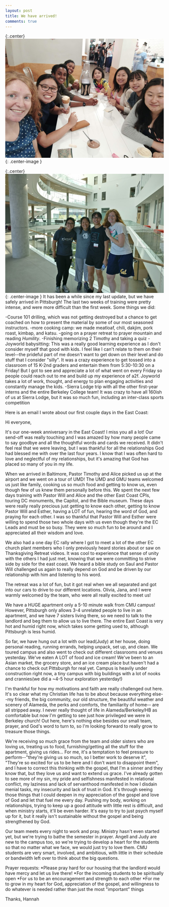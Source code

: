 ```yaml
---
layout: post
title: We have arrived!
comments: true
---
```

{:.center}
![cardinal](/images/millies.jpg){: .center-image }  

{:.center}
![cardinal](/images/tepper.jpg){: .center-image } 
It has been a while since my last update, but we have safely arrived in Pittsburgh! The last two weeks of training were pretty intense, and were more difficult than the first week. Some things we did:

-Course 101 drilling, which was not getting destroyed but a chance to get coached on how to present the material by some of our most seasoned instructors.
-more cooking camp: we made meatloaf, chili, dakjim, pork roast, kimbap, and katsu.
-going on a prayer retreat to prayer mountain and reading _Humility_.
-Finishing memorizing 2 Timothy and taking a quiz
-Joyworld babysitting:
	This was a really good learning experience as I don't consider myself that good with kids. I feel like I can't relate to them on their level--the prideful part of me doesn't want to get down on their level and do stuff that I consider "silly". It was a crazy experience to get tossed into a classroom of 15 K-2nd graders and entertain them from 5:30-10:30 on a Friday! But I got to see and appreciate a lot of what went on every Friday so people could reach out to me and build up my experience of a2f. Joyworld takes a lot of work, thought, and energy to plan engaging activities and constantly manage the kids. 
-Sierra Lodge trip with all the other first-year interns and the entire Berkeley College team! It was crazy to have all 160ish of us at Sierra Lodge, but it was so much fun, including an inter-class sports competition

Here is an email I wrote about our first couple days in the East Coast: 

Hi everyone,

​It's our one-week anniversary in the East Coast! I miss you all a lot! Our send-off was really touching and I was amazed by how many people came to say goodbye and all the thoughtful words and cards we received. It didn't feel real that we were leaving, but I was thankful for all the relationships God had blessed me with over the last four years. I know that I was often hard to love and neglectful of my relationships, but it's amazing that God has placed so many of you in my life. 

When we arrived in Baltimore, Pastor Timothy and Alice picked us up at the airport and we went on a tour of UMD!  The UMD and GMU teams welcomed us just like family, cooking us so much food and getting to know us, even though few of us knew them personally before this. We spent the next few days training with Pastor Will and Alice and the other East Coast CPIs, touring DC monuments, the Capitol, and the Bible museum.  These days were really really precious just getting to know each other, getting to know Pastor Will and Esther, having a LOT of fun, hearing the word of God, and praying for each other. I was so thankful that Pastor Will and Esther were willing to spend those two whole days with us even though they're the EC Leads and must be so busy. They were so much fun to be around and I appreciated all their wisdom and love.

We also had a one day EC rally where I got to meet a lot of the other EC church plant members who I only previously heard stories about or saw on Thanksgiving Retreat videos. It was cool to experience that sense of unity with the others I had just met, knowing that we were committing to strive side by side for the east coast. We heard a bible study on Saul and Pastor Will challenged us again to really depend on God and be driven by our relationship with him and listening to his word. 

The retreat was a lot of fun,  but it got real when we all separated and got into our cars to drive to our different locations. Olivia, Jana, and I were warmly welcomed by the team, who were all really excited to meet us! 

We have a HUGE apartment only a 5-10 minute walk from CMU campus! However, Pittsburgh only allows 3-4 unrelated people to live in an apartment, and we have 7 sisters living there, so we need to talk to the landlord and beg them to allow us to live there. The entire East Coast is very hot and humid right now, which takes some getting used to, although Pittsburgh is less humid. 

So far, we have hung out a lot with our lead(Judy) at her house, doing personal reading, running errands, helping unpack, set up, and clean. We toured campus and also went to check out different classrooms and venues yesterday. We've eaten A LOT of food and ice cream! We've been to an Asian market, the grocery store, and an ice cream place but haven't had a chance to check out Pittsburgh for real yet. Campus is heavily under construction right now, a tiny campus with big buildings with a lot of nooks and crannies(we did a ~4-5 hour exploration yesterday!)

I'm thankful for how my motivations and faith are really challenged out here. It's so clear what my Christian life has to be about because everything else--my friends, the big community, our old structure, the beautiful weather and scenery of Alameda, the perks and comforts, the familiarity of home-- are all stripped away. I never really thought of life in Alameda/Berkeley/HB as comfortable but now I'm getting to see just how privileged we were in Berkeley church! Out here, here's nothing else besides our small team, prayer, and God's word to turn to, so I'm looking forward to really grow to treasure those things. 

We're receiving so much grace from the team and older sisters who are loving us, treating us to food, furnishing/getting all the stuff for the apartment, giving us rides... For me, it's a temptation to feel pressure to perform--"they're giving us so much, so I better work to deserve it", "They're so excited for us to be here and I don't want to disappoint them", and I have to correct this thinking with the gospel, that I'm a sinner and they know that, but they love us and want to extend us grace. I've already gotten to see more of my sin, my pride and selfishness manifested in relational conflict, my laziness and lack of servanthood manifested in how I disdain menial tasks, my insecurity and lack of trust in God. It's through seeing those things that I could deepen in my appreciation of the gospel and love of God and let that fuel me every day.  Pushing my body, working on relationships, trying to keep up a good attitude with little rest is difficult, and when ministry starts, it'll be even harder. It's easy to try to just psych myself up for it, but it really isn't sustainable without the gospel and being strengthened by God.

Our team meets every night to work and pray. Ministry hasn't even started yet, but we're trying to bathe the semester in prayer. Angell and Judy are new to the campus too, so we're trying to develop a heart for the students so that no matter what we face, we would just try to love them. CMU students are very smart, involved, and ambitious, with little in their schedule or bandwidth left over to think about the big questions. 

Prayer requests:
*Please pray hard for our housing that the landlord would have mercy and let us live there! 
*For the incoming students to be spiritually open
*For us to be an encouragement and strength to each other
*For me to grow in my heart for God, appreciation of the gospel, and willingness to do whatever is needed rather than just the most "important" things

Thanks,
Hannah

